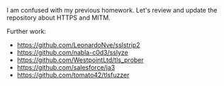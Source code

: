 I am confused with my previous homework. 
Let's review and update the repository about HTTPS and MITM.

Further work:  
* https://github.com/LeonardoNve/sslstrip2  
* https://github.com/nabla-c0d3/sslyze  
* https://github.com/WestpointLtd/tls_prober  
* https://github.com/salesforce/ja3 
* https://github.com/tomato42/tlsfuzzer
